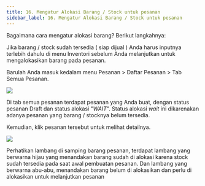 ```yaml
---
title: 16. Mengatur Alokasi Barang / Stock untuk pesanan
sidebar_label: 16. Mengatur Alokasi Barang / Stock untuk pesanan
---
```

B﻿agaimana cara mengatur alokasi barang? Berikut langkahnya:

J﻿ika barang / stock sudah tersedia ( siap dijual ) Anda harus inputnya terlebih dahulu di menu Inventori sebelum Anda melanjutkan untuk mengalokasikan barang pada pesanan.

B﻿arulah Anda masuk kedalam menu Pesanan > Daftar Pesanan > Tab Semua Pesanan.

![](/img/mengatur-alokasi-barang-atau-stock-tab-semua-pesanan.png)

D﻿i tab semua pesanan terdapat pesanan yang A﻿nda buat, dengan status pesanan Draft dan status alokasi "*WAIT*". Status alokasi *wait* ini dikarenakan adanya pesanan yang barang / stocknya belum tersedia.

K﻿emudian, klik pesanan tersebut untuk melihat detailnya. 

![](/img/mengatur-alokasi-barang-atau-stock.png)

P﻿erhatikan lambang di samping barang pesanan, terdapat lambang yang berwarna hijau yang menandakan barang sudah di alokasi karena stock sudah tersedia pada saat awal pembuatan pesanan. Dan lambang yang berwarna abu-abu, menandakan barang belum di alokasikan dan perlu di alokasikan untuk melanjutkan pesanan